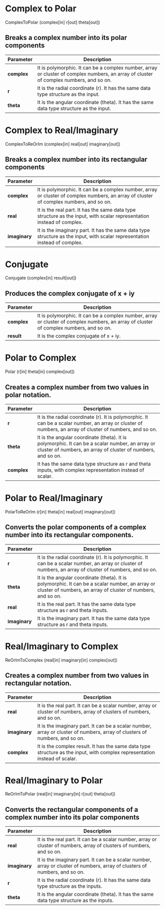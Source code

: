 <!--
Copyright (c) 2020 National Instruments
SPDX-License-Identifier: MIT
-->

# Complex to Polar

ComplexToPolar (complex[in] r[out] theta[out])

## Breaks a complex number into its polar components

| Parameter | Description |
| --- | --- |
| **complex** | It is polymorphic. It can be a complex number, array or cluster of complex numbers, an array of cluster of complex numbers, and so on. |
| **r** | It is the radial coordinate (r). It has the same data type structure as the input. |
| **theta** | It is the angular coordinate (theta). It has the same data type structure as the input. |

# Complex to Real/Imaginary

ComplexToReOrIm (complex[in] real[out] imaginary[out])

## Breaks a complex number into its rectangular components

| Parameter | Description |
| --- | --- |
| **complex** | It is polymorphic. It can be a complex number, array or cluster of complex numbers, an array of cluster of complex numbers, and so on. |
| **real** | It is the real part. It has the same data type structure as the input, with scalar representation instead of complex. |
| **imaginary** | It is the imaginary part. It has the same data type structure as the input, with scalar representation instead of complex. |

# Conjugate

Conjugate (complex[in] result[out])

## Produces the complex conjugate of x + iy

| Parameter | Description |
| --- | --- |
| **complex** | It is polymorphic. It can be a complex number, array or cluster of complex numbers, an array of cluster of complex numbers, and so on. |
| **result** | It is the complex conjugate of x + iy. |

# Polar to Complex

Polar (r[in] theta[in] complex[out])

## Creates a complex number from two values in polar notation.

| Parameter | Description |
| --- | --- |
| **r** | It is the radial coordinate (r). It is polymorphic. It can be a scalar number, an array or cluster of numbers, an array of cluster of  numbers, and so on. |
| **theta** | It is the angular coordinate (theta). It is polymorphic. It can be a scalar number, an array or cluster of numbers, an array of cluster of  numbers, and so on. |
| **complex** | It has the same data type structure as r and theta inputs, with complex representation instead of scalar. |

# Polar to Real/Imaginary

PolarToReOrIm (r[in] theta[in] real[out] imaginary[out])

## Converts the polar components of a complex number into its rectangular components.

| Parameter | Description |
| --- | --- |
| **r** | It is the radial coordinate (r). It is polymorphic. It can be a scalar number, an array or cluster of numbers, an array of cluster of  numbers, and so on. |
| **theta** | It is the angular coordinate (theta). It is polymorphic. It can be a scalar number, an array or cluster of numbers, an array of cluster of  numbers, and so on. |
| **real** | It is the real part. It has the same data type structure as r and theta inputs. |
| **imaginary** | It is the imaginary part. It has the same data type structure as r and theta inputs. |

# Real/Imaginary to Complex

ReOrImToComplex (real[in] imaginary[in] complex[out])

## Creates a complex number from two values in rectangular notation.

| Parameter | Description |
| --- | --- |
| **real** | It is the real part. It can be a scalar number, array or cluster of numbers, array of clusters of numbers, and so on. |
| **imaginary** | It is the imaginary part. It can be a scalar number, array or cluster of numbers, array of clusters of numbers, and so on. |
| **complex** | It is the complex result. It has the same data type structure as the input, with complex representation instead of scalar. |

# Real/Imaginary to Polar

ReOrImToPolar (real[in] imaginary[in] r[out] theta[out])

## Converts the rectangular components of a complex number into its polar components

| Parameter | Description |
| --- | --- |
| **real** | It is the real part. It can be a scalar number, array or cluster of numbers, array of clusters of numbers, and so on. |
| **imaginary** | It is the imaginary part. It can be a scalar number, array or cluster of numbers, array of clusters of numbers, and so on. |
| **r** | It is the radial coordinate (r). It has the same data type structure as the inputs. |
| **theta** | It is the angular coordinate (theta). It has the same data type structure as the inputs. |
